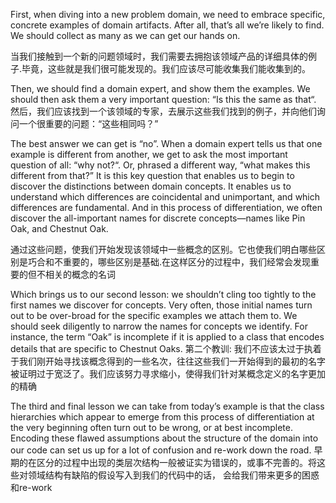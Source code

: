 First, when diving into a new problem domain, we need to embrace specific, concrete examples of domain artifacts. After all, that’s all we’re likely to find. We should collect as many as we can get our hands on.

当我们接触到一个新的问题领域时，我们需要去拥抱该领域产品的详细具体的例子.毕竟，这些就是我们很可能发现的。我们应该尽可能收集我们能收集到的。

Then, we should find a domain expert, and show them the examples. We should then ask them a very important question: “Is this the same as that“.
然后，我们应该找到一个该领域的专家，去展示这些我们找到的例子，并向他们询问一个很重要的问题：“这些相同吗？”

The best answer we can get is “no”. When a domain expert tells us that one example is different from another, we get to ask the most important question of all: “why not?“. Or, phrased a different way, “what makes this different from that?”
It is this key question that enables us to begin to discover the distinctions between domain concepts. It enables us to understand which differences are coincidental and unimportant, and which differences are fundamental. And in this process of differentiation, we often discover the all-important names for discrete concepts—names like Pin Oak, and Chestnut Oak.

通过这些问题，使我们开始发现该领域中一些概念的区别。它也使我们明白哪些区别是巧合和不重要的，哪些区别是基础.在这样区分的过程中，我们经常会发现重要的但不相关的概念的名词


Which brings us to our second lesson: we shouldn’t cling too tightly to the first names we discover for concepts. Very often, those initial names turn out to be over-broad for the specific examples we attach them to. We should seek diligently to narrow the names for concepts we identify. For instance, the term “Oak” is incomplete if it is applied to a class that encodes details that are specific to Chestnut Oaks.
第二个教训: 我们不应该太过于执着于我们刚开始寻找该概念得到的一些名次，往往这些我们一开始得到的最初的名字被证明过于宽泛了。我们应该努力寻求缩小，使得我们针对某概念定义的名字更加的精确

The third and final lesson we can take from today’s example is that the class hierarchies which appear to emerge from this process of differentiation at the very beginning often turn out to be wrong, or at best incomplete. Encoding these flawed assumptions about the structure of the domain into our code can set us up for a lot of confusion and re-work down the road.
早期的在区分的过程中出现的类层次结构一般被证实为错误的，或事不完善的。将这些对领域结构有缺陷的假设写入到我们的代码中的话， 会给我们带来更多的困惑和re-work
